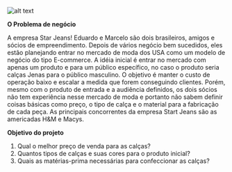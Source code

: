 ![alt text](https://static.independent.co.uk/2020/09/16/14/newFile-4.jpg?width=800)

**O Problema de negócio**

A empresa Star Jeans!
Eduardo e Marcelo são dois brasileiros, amigos e sócios de empreendimento. Depois de vários
negócio bem sucedidos, eles estão planejando entrar no mercado de moda dos USA como um
modelo de negócio do tipo E-commerce.
A idéia inicial é entrar no mercado com apenas um produto e para um público específico, no caso
o produto seria calças Jenas para o público masculino. O objetivo é manter o custo de operação
baixo e escalar a medida que forem conseguindo clientes.
Porém, mesmo com o produto de entrada e a audiência definidos, os dois sócios não tem experiência
nesse mercado de moda e portanto não sabem definir coisas básicas como preço, o tipo de calça e
o material para a fabricação de cada peça.
As principais concorrentes da empresa Start Jeans são as americadas H&M e Macys.


**Objetivo do projeto**
1. Qual o melhor preço de venda para as calças? 
2. Quantos tipos de calças e suas cores para o produto inicial? 
3. Quais as matérias-prima necessárias para confeccionar as calças?



